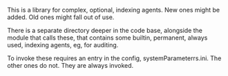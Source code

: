 
This is a library for complex, optional, indexing agents. New ones might be added. Old ones
might fall out of use.

There is a separate directory deeper in the code base, alongside the module that calls these,
that contains some builtin, permanent, always used, indexing agents, eg, for auditing.

To invoke these requires an entry in the config, systemParameterrs.ini. The other ones
do not. They are always invoked.